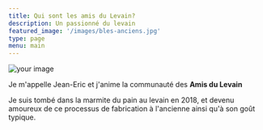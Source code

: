 ```yaml
---
title: Qui sont les amis du Levain?
description: Un passionné du levain
featured_image: '/images/bles-anciens.jpg'
type: page
menu: main
---
```


![your image](/images/jean1.jpg)

Je m'appelle Jean-Eric et j'anime la communauté des **Amis du Levain**

Je suis tombé dans la marmite du pain au levain en 2018, et devenu amoureux de 
ce processus de fabrication à l'ancienne ainsi qu'à son goût typique.
